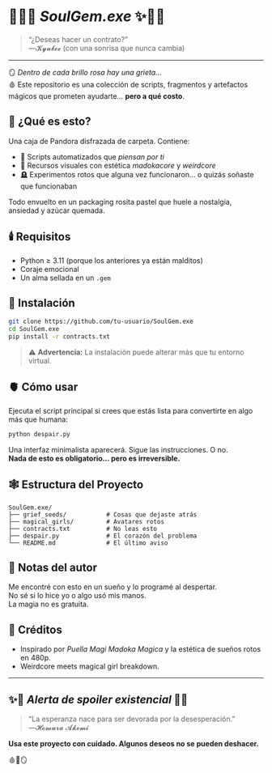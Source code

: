 # 💫🩷✨ *SoulGem.exe* ✨🩷💫

> “¿Deseas hacer un contrato?”  
> —𝓚𝔂𝓾𝓫𝓮𝓮 (con una sonrisa que nunca cambia)

---

🪞 *Dentro de cada brillo rosa hay una grieta...*  
🩸 Este repositorio es una colección de scripts, fragmentos y artefactos mágicos que prometen ayudarte… **pero a qué costo**.

## 🌸 ¿Qué es esto?
Una caja de Pandora disfrazada de carpeta. Contiene:

- 🧠 Scripts automatizados que *piensan por ti*  
- 🔮 Recursos visuales con estética *madokacore* y *weirdcore*  
- 🪦 Experimentos rotos que alguna vez funcionaron… o quizás soñaste que funcionaban

Todo envuelto en un packaging rosita pastel que huele a nostalgia, ansiedad y azúcar quemada.

## 🕯️ Requisitos
- Python ≥ 3.11 (porque los anteriores ya están malditos)
- Coraje emocional
- Un alma sellada en un `.gem`

## 🧷 Instalación

```bash
git clone https://github.com/tu-usuario/SoulGem.exe
cd SoulGem.exe
pip install -r contracts.txt
```

> ⚠️ **Advertencia:** La instalación puede alterar más que tu entorno virtual.

## 🫀 Cómo usar

Ejecuta el script principal si crees que estás lista para convertirte en algo más que humana:

```bash
python despair.py
```

Una interfaz minimalista aparecerá. Sigue las instrucciones. O no.  
**Nada de esto es obligatorio… pero es irreversible.**

## 🕸️ Estructura del Proyecto

```
SoulGem.exe/
├── grief_seeds/           # Cosas que dejaste atrás
├── magical_girls/         # Avatares rotos
├── contracts.txt          # No leas esto
├── despair.py             # El corazón del problema
└── README.md              # El último aviso
```

## 📓 Notas del autor

Me encontré con esto en un sueño y lo programé al despertar.  
No sé si lo hice yo o algo usó mis manos.  
La magia no es gratuita.

## 🩵 Créditos

- Inspirado por *Puella Magi Madoka Magica* y la estética de sueños rotos en 480p.
- Weirdcore meets magical girl breakdown.

---

## ✨🌙 *Alerta de spoiler existencial* 🌙✨

> “La esperanza nace para ser devorada por la desesperación.”  
> —𝓗𝓸𝓶𝓾𝓻𝓪 𝓐𝓴𝓮𝓶𝓲

**Usa este proyecto con cuidado. Algunos deseos no se pueden deshacer.**

🩸🧁🪞
